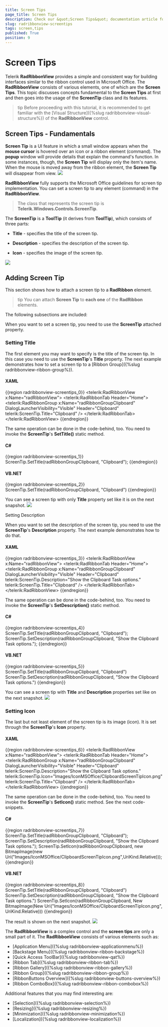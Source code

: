 ```yaml
---
title: Screen Tips
page_title: Screen Tips
description: Check our &quot;Screen Tips&quot; documentation article for the RadRibbonView WPF control.
slug: radribbonview-screentips
tags: screen,tips
published: True
position: 9
---
```


# Screen Tips

Telerik __RadRibbonView__ provides a simple and consistent way for building interfaces similar to the ribbon control used in Microsoft Office. The __RadRibbonView__ consists of various elements, one of which are the __Screen Tips__. This topic discusses concepts fundamental to the __Screen Tips__ at first and then goes into the usage of the __ScreenTip__ class and its features.			

>tip Before proceeding with this tutorial, it is recommended to get familiar with the [Visual Structure]({%slug radribbonview-visual-structure%}) of the __RadRibbonView__ control.			

## Screen Tips - Fundamentals

__Screen Tip__ is a UI feature in which a small window appears when the __mouse cursor__ is hovered over an icon or a ribbon element (command). The __popup__ window will provide details that explain the command's function. In some instances, though, the __Screen Tip__ will display only the item's name. When the mouse is moved away from the ribbon element, the __Screen Tip__ will disappear from view.
![](images/RadRibbonView_ScreenTip_Overview.png)

__RadRibbonView__ fully supports the Microsoft Office guidelines for screen tip implementation. You can set a screen tip to any element (command) in the __RadRibbonView__.				

>The class that represents the screen tip is __Telerik.Windows.Controls.ScreenTip__.					

The __ScreenTip__ is a __ToolTip__ (it derives from __ToolTip__), which consists of three parts:				

* __Title__ - specifies the title of the screen tip.					

* __Description__ - specifies the description of the screen tip.					

* __Icon__ - specifies the image of the screen tip.

![](images/RadRibbonView_ScreenTip_Elements.png)

## Adding Screen Tip

This section shows how to attach a screen tip to a __RadRibbon__ element.				

>tip You can attach __Screen Tip__ to __each one__ of the __RadRibbon__ elements.				

The following subsections are included:

When you want to set a screen tip, you need to use the __ScreenTip__ attached property. 

### Setting Title

The first element you may want to specify is the title of the screen tip. In this case you need to use the __ScreenTip__'s __Title__ property. The next example demonstrates how to set a screen tip to a [Ribbon Group]({%slug radribbonview-ribbon-group%}).							

#### __XAML__
{{region radribbonview-screentips_0}}
	<telerik:RadRibbonView x:Name="radRibbonView">
	    <telerik:RadRibbonTab Header="Home">
	        <telerik:RadRibbonGroup x:Name="radRibbonGroupClipboard" 
	                                DialogLauncherVisibility="Visible"
	                                Header="Clipboard"
	                                telerik:ScreenTip.Title="Clipboard" />
	    </telerik:RadRibbonTab>
	</telerik:RadRibbonView>
{{endregion}}

The same operation can be done in the code-behind, too. You need to invoke the __ScreenTip__'s __SetTitle()__ static method.							

#### __C#__
{{region radribbonview-screentips_1}}
	ScreenTip.SetTitle(radRibbonGroupClipboard, "Clipboard");
{{endregion}}

#### __VB.NET__
{{region radribbonview-screentips_2}}
	ScreenTip.SetTitle(radRibbonGroupClipboard, "Clipboard")
{{endregion}}

You can see a screen tip with only __Title__ property set like it is on the next snapshot.
![](images/RadRibbonView_ScreenTip_Title.png)

Setting Description

When you want to set the description of the screen tip, you need to use the __ScreenTip__'s __Description__ property. The next example demonstrates how to do that.							

#### __XAML__
{{region radribbonview-screentips_3}}
	<telerik:RadRibbonView x:Name="radRibbonView">
	    <telerik:RadRibbonTab Header="Home">
	        <telerik:RadRibbonGroup x:Name="radRibbonGroupClipboard" 
	                                DialogLauncherVisibility="Visible"
	                                Header="Clipboard"
	                                telerik:ScreenTip.Description="Show the Clipboard Task options."
	                                telerik:ScreenTip.Title="Clipboard" />
	    </telerik:RadRibbonTab>
	</telerik:RadRibbonView>
{{endregion}}

The same operation can be done in the code-behind, too. You need to invoke the __ScreenTip__'s __SetDescription()__ static method.							

#### __C#__
{{region radribbonview-screentips_4}}
	ScreenTip.SetTitle(radRibbonGroupClipboard, "Clipboard");
	ScreenTip.SetDescription(radRibbonGroupClipboard, "Show the Clipboard Task options.");
{{endregion}}

#### __VB.NET__
{{region radribbonview-screentips_5}}
	ScreenTip.SetTitle(radRibbonGroupClipboard, "Clipboard")
	ScreenTip.SetDescription(radRibbonGroupClipboard, "Show the Clipboard Task options.")
{{endregion}}

You can see a screen tip with __Title__ and __Description__ properties set like on the next snapshot.
![](images/RadRibbonView_ScreenTip_Decription.png)

### Setting Icon

The last but not least element of the screen tip is its image (icon). It is set through the __ScreenTip__'s __Icon__ property.							

#### __XAML__
{{region radribbonview-screentips_6}}
	<telerik:RadRibbonView x:Name="radRibbonView">
	    <telerik:RadRibbonTab Header="Home">
	        <telerik:RadRibbonGroup x:Name="radRibbonGroupClipboard" 
	                                DialogLauncherVisibility="Visible"
	                                Header="Clipboard"
	                                telerik:ScreenTip.Description="Show the Clipboard Task options."
	                                telerik:ScreenTip.Icon="Images/IconMSOffice/ClipboardScreenTipIcon.png"
	                                telerik:ScreenTip.Title="Clipboard" />
	    </telerik:RadRibbonTab>
	</telerik:RadRibbonView>
{{endregion}}

The same operation can be done in the code-behind, too. You need to invoke the __ScreenTip__'s __SetIcon()__ static method. See the next code-snippets.							

#### __C#__
{{region radribbonview-screentips_7}}
	ScreenTip.SetTitle(radRibbonGroupClipboard, "Clipboard");
	ScreenTip.SetDescription(radRibbonGroupClipboard, "Show the Clipboard Task options.");
	ScreenTip.SetIcon(radRibbonGroupClipboard, new BitmapImage(new Uri("Images/IconMSOffice/ClipboardScreenTipIcon.png",UriKind.Relative)));
{{endregion}}

#### __VB.NET__
{{region radribbonview-screentips_8}}
	ScreenTip.SetTitle(radRibbonGroupClipboard, "Clipboard")
	ScreenTip.SetDescription(radRibbonGroupClipboard, "Show the Clipboard Task options.")
	ScreenTip.SetIcon(radRibbonGroupClipboard, New BitmapImage(New Uri("Images/IconMSOffice/ClipboardScreenTipIcon.png", UriKind.Relative)))
{{endregion}}

The result is shown on the next snapshot.
![](images/RadRibbonView_ScreenTip_Icon.png)

The __RadRibbonView__ is a complex control and the __screen tips__ are only a small part of it. The __RadRibbonView__ consists of various elements such as:
* [Application Menu]({%slug radribbonview-applicationmenu%})
* [Backstage Menu]({%slug radribbonview-ribbon-backstage%})
* [Quick Access ToolBar]({%slug radribbonview-qat%})
* [Ribbon Tab]({%slug radribbonview-ribbon-tab%})
* [Ribbon Gallery]({%slug radribbonview-ribbon-gallery%})
* [Ribbon Group]({%slug radribbonview-ribbon-group%})
* [RibbonButtons Overview]({%slug radribbonview-buttons-overview%})
* [Ribbon ComboBox]({%slug radribbonview-ribbon-combobox%})

Additional features that you may find interesting are:
* [Selection]({%slug radribbonview-selection%})
* [Resizing]({%slug radribbonview-resizing%})
* [Minimization]({%slug radribbonview-minimization%})
* [Localization]({%slug radribbonview-localization%})